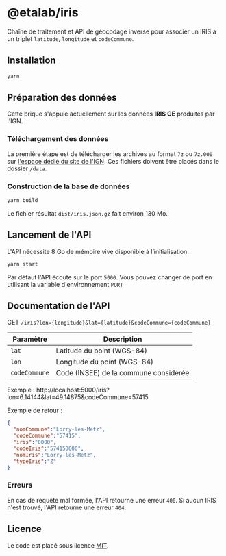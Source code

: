 # @etalab/iris

Chaîne de traitement et API de géocodage inverse pour associer un IRIS à un triplet `latitude`, `longitude` et `codeCommune`.

## Installation

```bash
yarn
```

## Préparation des données

Cette brique s'appuie actuellement sur les données **IRIS GE** produites par l'IGN.

### Téléchargement des données

La première étape est de télécharger les archives au format `7z` ou `7z.000` sur [l'espace dédié du site de l'IGN](https://geoservices.ign.fr/documentation/diffusion/telechargement-donnees-libres.html). Ces fichiers doivent être placés dans le dossier `/data`.

### Construction de la base de données

```bash
yarn build
```

Le fichier résultat `dist/iris.json.gz` fait environ 130 Mo.

## Lancement de l'API

L'API nécessite 8 Go de mémoire vive disponible à l’initialisation.

```bash
yarn start
```

Par défaut l'API écoute sur le port `5000`. Vous pouvez changer de port en utilisant la variable d'environnement `PORT`

## Documentation de l'API

GET `/iris?lon={longitude}&lat={latitude}&codeCommune={codeCommune}`

| Paramètre | Description |
| --- | --- |
| `lat` | Latitude du point (WGS-84) |
| `lon` | Longitude du point (WGS-84) |
| `codeCommune` | Code (INSEE) de la commune considérée |

Exemple : http://localhost:5000/iris?lon=6.14144&lat=49.14875&codeCommune=57415

Exemple de retour :

```json
{
  "nomCommune":"Lorry-lès-Metz",
  "codeCommune":"57415",
  "iris":"0000",
  "codeIris":"574150000",
  "nomIris":"Lorry-lès-Metz",
  "typeIris":"Z"
}
```

### Erreurs

En cas de requête mal formée, l'API retourne une erreur `400`.
Si aucun IRIS n'est trouvé, l'API retourne une erreur `404`.

## Licence

Le code est placé sous licence [MIT](LICENCE.md).
